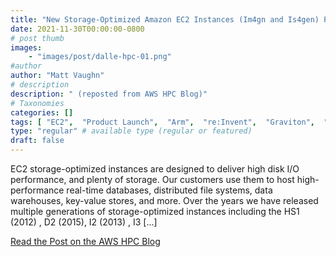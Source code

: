 ```yaml
---
title: "New Storage-Optimized Amazon EC2 Instances (Im4gn and Is4gen) Powered by AWS Graviton2 Processors"
date: 2021-11-30T00:00:00-0800
# post thumb
images:
    - "images/post/dalle-hpc-01.png"
#author
author: "Matt Vaughn"
# description
description: " (reposted from AWS HPC Blog)"
# Taxonomies
categories: []
tags: [ "EC2",  "Product Launch",  "Arm",  "re:Invent",  "Graviton",  "News",  "hpcblog", ]
type: "regular" # available type (regular or featured)
draft: false
---
```


EC2 storage-optimized instances are designed to deliver high disk I/O performance, and plenty of storage. Our customers use them to host high-performance real-time databases, distributed file systems, data warehouses, key-value stores, and more. Over the years we have released multiple generations of storage-optimized instances including the HS1 (2012) , D2 (2015), I2 (2013) , I3 […]

<a href="https://aws.amazon.com/blogs/aws/new-storage-optimized-amazon-ec2-instances-im4gn-and-is4gen-powered-by-aws-graviton2-processors/" class="btn btn-primary btn-lg active" role="button" aria-pressed="true" style="margin-top: 8px;">Read the Post on the AWS HPC Blog</a>